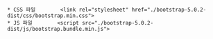     * CSS 파일        <link rel="stylesheet" href="./bootstrap-5.0.2-dist/css/bootstrap.min.css">            
    * JS 파일        <script src="./bootstrap-5.0.2-dist/js/bootstrap.bundle.min.js">